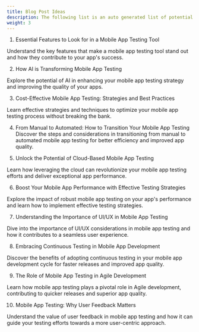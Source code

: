 ```yaml
---
title: Blog Post Ideas
description: The following list is an auto generated list of potential blog post ideas to address the target audience with the new product.
weight: 3
---
```


1. Essential Features to Look for in a Mobile App Testing Tool

Understand the key features that make a mobile app testing tool stand out and how they contribute to your app's success.

2. How AI is Transforming Mobile App Testing

Explore the potential of AI in enhancing your mobile app testing strategy and improving the quality of your apps.

3. Cost-Effective Mobile App Testing: Strategies and Best Practices

Learn effective strategies and techniques to optimize your mobile app testing process without breaking the bank.

4. From Manual to Automated: How to Transition Your Mobile App Testing
Discover the steps and considerations in transitioning from manual to automated mobile app testing for better efficiency and improved app quality.

5. Unlock the Potential of Cloud-Based Mobile App Testing

Learn how leveraging the cloud can revolutionize your mobile app testing efforts and deliver exceptional app performance.

6. Boost Your Mobile App Performance with Effective Testing Strategies

Explore the impact of robust mobile app testing on your app's performance and learn how to implement effective testing strategies.

7. Understanding the Importance of UI/UX in Mobile App Testing

Dive into the importance of UI/UX considerations in mobile app testing and how it contributes to a seamless user experience.

8. Embracing Continuous Testing in Mobile App Development

Discover the benefits of adopting continuous testing in your mobile app development cycle for faster releases and improved app quality.

9. The Role of Mobile App Testing in Agile Development

Learn how mobile app testing plays a pivotal role in Agile development, contributing to quicker releases and superior app quality.

10. Mobile App Testing: Why User Feedback Matters

Understand the value of user feedback in mobile app testing and how it can guide your testing efforts towards a more user-centric approach.